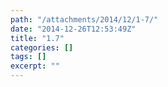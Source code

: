 ```yaml
---
path: "/attachments/2014/12/1-7/"
date: "2014-12-26T12:53:49Z"
title: "1.7"
categories: []
tags: []
excerpt: ""
---
```


